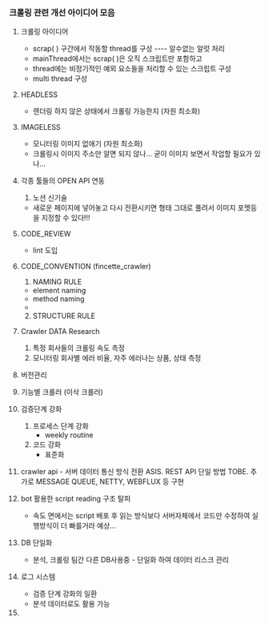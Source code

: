
### 크롤링 관련 개선 아이디어 모음

1. 크롤링 아이디어
	- scrap( ) 구간에서 작동할 thread를 구성 ----  알수없는 알럿 처리
	- mainThread에서는 scrap( )은 오직 스크립트만 포함하고
	- thread에는 비정기적인 예외 요소들을 처리할 수 있는 스크립트 구성
	- multi thread 구성

2. HEADLESS
	- 랜더링 하지 않은 상태에서 크롤링 가능한지 (자원 최소화)

3. IMAGELESS
	- 모니터링 이미지 없애기 (자원 최소화)
	- 크롤링시 이미지 주소만 알면 되지 않나... 굳이 이미지 보면서 작업할 필요가 있나...

4. 각종 툴들의 OPEN API 연동
	1. 노션 신기술
	- 새로운 페이지에 넣어놓고 다시 전환시키면 형태 그대로 풀려서 이미지 포멧등을 지정할 수 있다!!!

5. CODE_REVIEW 
	- lint 도입

6. CODE_CONVENTION (fincette_crawler)
	 1. NAMING RULE
	 - element naming
	 - method naming
	 - 
	 2. STRUCTURE RULE 

7. Crawler DATA Research
	1. 특정 회사들의 크롤링 속도 측정
	2. 모니터링 회사별 에러 비율, 자주 에러나는 상품, 상태 측정

8. 버전관리

9. 기능별 크롤러 (이삭 크롤러)

10. 검증단계 강화
	1. 프로세스 단계 강화 
		- weekly routine
	1. 코드 강화 
		- 표준화

11. crawler api - 서버 데이터 통신 방식 전환
	ASIS.     REST API 단일 방법
	TOBE.    추가로 MESSAGE QUEUE, NETTY, WEBFLUX 등 구현

12. bot 활용한 script reading 구조 탈피
	- 속도 면에서는 script 배포 후 읽는 방식보다 서버자체에서 코드만 수정하여 실행방식이 더 빠를거라 예상...

13. DB 단일화
	- 분석, 크롤링 팀간 다른 DB사용중 - 단일화 하여 데이터 리스크 관리

14. 로그 시스템
	- 검증 단계 강화의 일환
	- 분석 데이터로도 활용 가능

15. 